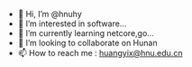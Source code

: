 - 👋 Hi, I’m @hnuhy
- 👀 I’m interested in software...
- 🌱 I’m currently learning netcore,go...
- 💞️ I’m looking to collaborate on Hunan
- 📫 How to reach me : huangyix@hnu.edu.cn

<!---
hnuhy/hnuhy is a ✨ special ✨ repository because its `README.md` (this file) appears on your GitHub profile.
You can click the Preview link to take a look at your changes.
--->
